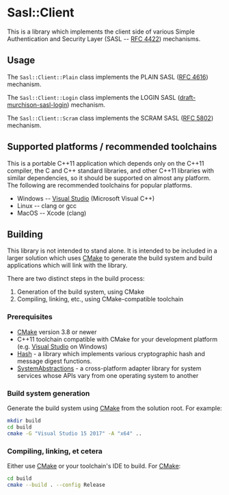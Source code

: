# Sasl::Client

This is a library which implements the client side of various Simple
Authentication and Security Layer (SASL -- [RFC
4422](https://tools.ietf.org/html/rfc4422)) mechanisms.

## Usage

The `Sasl::Client::Plain` class implements the PLAIN SASL ([RFC
4616](https://tools.ietf.org/html/rfc4616)) mechanism.

The `Sasl::Client::Login` class implements the LOGIN SASL
([draft-murchison-sasl-login](https://tools.ietf.org/html/draft-murchison-sasl-login-00))
mechanism.

The `Sasl::Client::Scram` class implements the SCRAM SASL ([RFC
5802](https://tools.ietf.org/html/rfc5802)) mechanism.

## Supported platforms / recommended toolchains

This is a portable C++11 application which depends only on the C++11 compiler,
the C and C++ standard libraries, and other C++11 libraries with similar
dependencies, so it should be supported on almost any platform.  The following
are recommended toolchains for popular platforms.

* Windows -- [Visual Studio](https://www.visualstudio.com/) (Microsoft Visual
  C++)
* Linux -- clang or gcc
* MacOS -- Xcode (clang)

## Building

This library is not intended to stand alone.  It is intended to be included in
a larger solution which uses [CMake](https://cmake.org/) to generate the build
system and build applications which will link with the library.

There are two distinct steps in the build process:

1. Generation of the build system, using CMake
2. Compiling, linking, etc., using CMake-compatible toolchain

### Prerequisites

* [CMake](https://cmake.org/) version 3.8 or newer
* C++11 toolchain compatible with CMake for your development platform (e.g.
  [Visual Studio](https://www.visualstudio.com/) on Windows)
* [Hash](https://github.com/rhymu8354/Hash.git) - a library which implements
  various cryptographic hash and message digest functions.
* [SystemAbstractions](https://github.com/rhymu8354/SystemAbstractions.git) - a
  cross-platform adapter library for system services whose APIs vary from one
  operating system to another

### Build system generation

Generate the build system using [CMake](https://cmake.org/) from the solution
root.  For example:

```bash
mkdir build
cd build
cmake -G "Visual Studio 15 2017" -A "x64" ..
```

### Compiling, linking, et cetera

Either use [CMake](https://cmake.org/) or your toolchain's IDE to build.
For [CMake](https://cmake.org/):

```bash
cd build
cmake --build . --config Release
```
